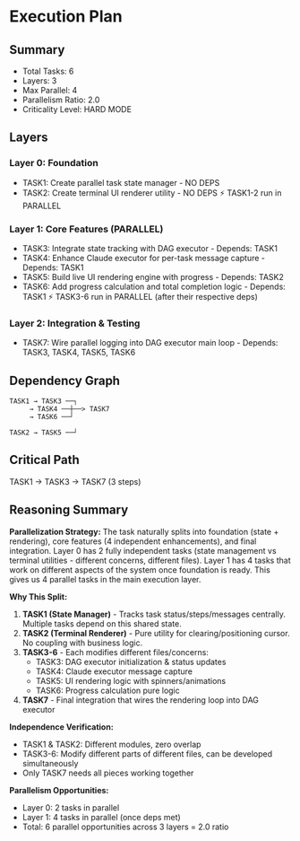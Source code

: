 # Execution Plan

## Summary
- Total Tasks: 6
- Layers: 3
- Max Parallel: 4
- Parallelism Ratio: 2.0
- Criticality Level: HARD MODE

## Layers

### Layer 0: Foundation
- TASK1: Create parallel task state manager - NO DEPS
- TASK2: Create terminal UI renderer utility - NO DEPS
⚡ TASK1-2 run in PARALLEL

### Layer 1: Core Features (PARALLEL)
- TASK3: Integrate state tracking with DAG executor - Depends: TASK1
- TASK4: Enhance Claude executor for per-task message capture - Depends: TASK1
- TASK5: Build live UI rendering engine with progress - Depends: TASK2
- TASK6: Add progress calculation and total completion logic - Depends: TASK1
⚡ TASK3-6 run in PARALLEL (after their respective deps)

### Layer 2: Integration & Testing
- TASK7: Wire parallel logging into DAG executor main loop - Depends: TASK3, TASK4, TASK5, TASK6

## Dependency Graph
```
TASK1 → TASK3 ──┐
     → TASK4 ──┼──> TASK7
     → TASK6 ──┘

TASK2 → TASK5 ──┘
```

## Critical Path
TASK1 → TASK3 → TASK7 (3 steps)

## Reasoning Summary

**Parallelization Strategy:**
The task naturally splits into foundation (state + rendering), core features (4 independent enhancements), and final integration. Layer 0 has 2 fully independent tasks (state management vs terminal utilities - different concerns, different files). Layer 1 has 4 tasks that work on different aspects of the system once foundation is ready. This gives us 4 parallel tasks in the main execution layer.

**Why This Split:**
1. **TASK1 (State Manager)** - Tracks task status/steps/messages centrally. Multiple tasks depend on this shared state.
2. **TASK2 (Terminal Renderer)** - Pure utility for clearing/positioning cursor. No coupling with business logic.
3. **TASK3-6** - Each modifies different files/concerns:
   - TASK3: DAG executor initialization & status updates
   - TASK4: Claude executor message capture
   - TASK5: UI rendering logic with spinners/animations
   - TASK6: Progress calculation pure logic
4. **TASK7** - Final integration that wires the rendering loop into DAG executor

**Independence Verification:**
- TASK1 & TASK2: Different modules, zero overlap
- TASK3-6: Modify different parts of different files, can be developed simultaneously
- Only TASK7 needs all pieces working together

**Parallelism Opportunities:**
- Layer 0: 2 tasks in parallel
- Layer 1: 4 tasks in parallel (once deps met)
- Total: 6 parallel opportunities across 3 layers = 2.0 ratio
